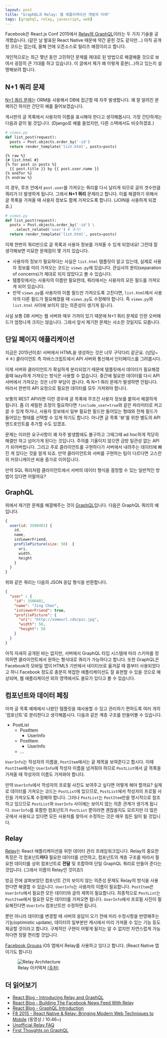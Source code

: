 ```yaml
---
layout: post
title: "GraphQL과 Relay: 웹 애플리케이션 개발의 미래"
tags: [graphql, relay, javascript, web]
---
```


Facebook은 React.js Conf 2015에서 [Relay와 GraphQL](https://facebook.github.io/react/blog/2015/02/20/introducing-relay-and-graphql.html)이라는 두 가지 기술을 공개했습니다. (같은 날 발표된 React Native 때문에 약간 묻힌 것도 같지만...) 아직 공개된 코드는 없는데, 올해 안에 오픈소스로 릴리즈 예정이라고 합니다.

개인적으로는 최근 몇년 동안 고민하던 문제를 제대로 된 방법으로 해결해줄 것으로 보여서 굉장히 큰 기대를 하고 있습니다. 이 글에서 제가 왜 이렇게 흥분(...)하고 있는지 설명해보려 합니다.


## N+1 쿼리 문제

[N+1 쿼리 문제](https://secure.phabricator.com/book/phabcontrib/article/n_plus_one/)는 ORM을 사용해서 DB에 접근할 때 자주 발생합니다. 꽤 잘 알려진 문제이긴 하지만 간단히 예를 들어보겠습니다.

게시판의 글 목록에서 사용자의 이름을 표시해야 한다고 생각해봅시다. 가장 간단하게는 다음과 같이 될 것입니다. (Django로 예를 들었지만, 다른 스택에서도 비슷하겠죠.)

```py
# views.py
def list_post(request):
  posts = Post.objects.order_by('-id')
  return render_template('list.html', posts=posts)
```

```django
{% raw %}
{# list.html #}
{% for post in posts %}
  {{ post.title }} by {{ post.user.name }}
{% endfor %}
{% endraw %}
```

이 경우, 루프 안에서 `post.user`를 가져오는 쿼리를 다시 날리게 되므로 글의 갯수만큼 쿼리가 더 발생하게 됩니다. 그래서 **N+1 쿼리** 문제라고 합니다. 이를 해결하기 위해서 글 목록을 가져올 때 사용자 정보도 함께 가져오도록 합니다. (JOIN을 사용하게 되겠죠.)

```py
# views.py
def list_post(request):
  posts = Post.objects.order_by('-id') \
    .select_related('user') # 추가!
  return render_template('list.html', posts=posts)
```

이제 한번의 쿼리만으로 글 목록과 사용자 정보를 가져올 수 있게 되었네요! 그런데 잘 생각해보면 미묘한 문제점이 몇 가지 있습니다.

* 사용자의 정보가 필요하다는 사실은 `list.html` 템플릿이 알고 있는데, 실제로 사용자 정보를 미리 가져오는 코드는 `views.py`에 있습니다. 관심사의 분리(separation of concerns)가 제대로 되지 않았다고 볼 수 있습니다.
* 템플릿에서는 사용자의 이름만 필요한데, 쿼리에서는 사용자의 모든 필드를 가져오게 되어 있습니다.
* 만약 `views.py`를 사용자의 이름 필드만 가져오도록 고친다면, `list.html`에서 사용자의 다른 필드가 필요해졌을 때 `views.py`도 수정해야 합니다. 즉 `views.py`와 `list.html` 사이에 보이지 않는 의존성이 생기게 됩니다.

사실 보통 DB 서버는 웹 서버와 매우 가까이 있기 때문에 N+1 쿼리 문제로 인한 오버헤드가 엄청나게 크지는 않습니다. 그래서 앞서 제기한 문제는 사소한 것일지도 모릅니다.


## 단일 페이지 애플리케이션

지금은 2015년이죠! 서버에서 HTML을 생성하는 것은 너무 구닥다리 같군요. (넝담~ ㅎㅎ) 클라이언트 측 자바스크립트에서 API 서버와 통신해서 인터페이스를 그려봅시다.

이제 서버와 클라이언트가 확실하게 분리되었기 때문에 템플릿에서 데이터가 필요해졌을때 lazy하게 가져오는 방식은 사용할 수 없습니다. 중간에 필요한 데이터를 다시 API 서버에서 가져오는 것은 너무 부담이 큽니다. 즉 N+1 쿼리 문제가 발생하면 안됩니다. 따라서 한번의 API 요청으로 필요한 데이터를 모두 가져와야 합니다.

보통의 REST API라면 이런 경우에 글 목록에 무조건 사용자 정보를 붙여서 해결하게 됩니다. 좀 더 세밀한 조정이 필요하다면 `?include_user=true`와 같은 파라미터로 켜고 끌 수 있게 하거나, 사용자 정보에서 일부 필요한 필드만 들어있는 형태와 전체 필드가 들어있는 형태를 선택할 수 있게 하기도 합니다. 아니면 글 목록 '뷰'를 위한 별도의 API 엔드포인트를 추가할 수도 있겠죠.

문제는 이러한 요구사항이 꽤 자주 발생함에도 불구하고 그때그때 ad hoc하게 적당히 해결만 하고 넘어가게 된다는 것입니다. 주의를 기울이지 않으면 금방 일관성 없는 API가 되어버립니다. 그리고 주로 클라이언트를 구현하다가 서버에서 내려주는 데이터에 빠진 게 있다는 것을 알게 되죠. 만약 클라이언트와 서버를 구현하는 팀이 다르다면 고스란히 커뮤니케이션 비용 증가로 이어집니다.

만약 SQL 쿼리처럼 클라이언트에서 서버의 데이터 형식을 결정할 수 있는 일반적인 방법이 있다면 어떨까요?


## GraphQL

위에서 제기한 문제를 해결해주는 것이 [GraphQL](https://facebook.github.io/react/blog/2015/05/01/graphql-introduction.html)입니다. 다음은 GraphQL 쿼리의 예입니다.

```javascript
{
  user(id: 3500401) {
    id,
    name,
    isViewerFriend,
    profilePicture(size: 50)  {
      uri,
      width,
      height
    }
  }
}
```

위와 같은 쿼리는 다음의 JSON 응답 형식을 반환합니다.

```json
{
  "user" : {
    "id": 3500401,
    "name": "Jing Chen",
    "isViewerFriend": true,
    "profilePicture": {
      "uri": "http://someurl.cdn/pic.jpg",
      "width": 50,
      "height": 50
    }
  }
}
```

아직 자세히 공개된 바는 없지만, 서버에서 GraphQL 타입 시스템에 따라 스키마를 정의하면 클라이언트에서 원하는 형식대로 쿼리가 가능하다고 합니다. 또한 GraphQL은 Facebook의 모바일 앱이 HTML5 기반에서 네이티브로 옮겨갈 때 쯤부터 사용되었다고 하니 Facebook 정도로 충분히 복잡한 애플리케이션도 잘 표현할 수 있을 것으로 예상되며, 웹 애플리케이션 외의 영역에서도 쓸모가 있다고 볼 수 있습니다.


## 컴포넌트와 데이터 페칭

아까 글 목록 예제에서 나왔던 템플릿을 재사용할 수 있고 관리하기 편하도록 여러 개의 '컴포넌트'로 분리한다고 생각해봅시다. 다음과 같은 계층 구조를 만들어볼 수 있습니다.

* PostList
  * PostItem
    * UserInfo
  * PostItem
    * UserInfo
  * ...

`UserInfo`는 작성자의 이름을, `PostItem`에서는 글 제목을 보여준다고 합시다. 이때 `PostItem`에서는 `UserInfo`에 작성자 이름을 넘겨줘야 하므로 `PostList`에서 글 목록을 가져올 때 작성자의 이름도 가져와야 합니다.

만약 `UserInfo`에서 작성자의 프로필 사진도 보여주고 싶다면 어떻게 해야 할까요? 실제로 데이터를 가져오는 코드는 `PostList`에 있으므로, `PostList`에서 작성자의 프로필 사진을 가져오도록 수정해야 합니다. 그러나 `PostList`는 `PostItem`만을 명시적으로 참조하고 있으므로 `PostList`와 `UserInfo` 사이에는 보이지 않는 의존 관계가 생기게 됩니다. `UserInfo`를 포함한 컴포넌트가 `PostList` 뿐이라면 괜찮을지도 모르지만 더 많은 곳에서 사용되고 있다면 모든 사용처를 찾아서 수정하는 것은 매우 힘든 일이 될 것입니다.


## Relay

[Relay](https://facebook.github.io/react/blog/2015/02/20/introducing-relay-and-graphql.html)는 React 애플리케이션을 위한 데이터 관리 프레임워크입니다. Relay의 중요한 특징은 각 컴포넌트**마다** 필요한 데이터를 선언하고, 컴포넌트의 계층 구조를 따라서 필요한 데이터를 상위 컴포넌트로 **전달** 및 조합하여 단일 GraphQL 쿼리로 만들어 준다는 것입니다. (그래서 이름이 Relay인 것이죠!)

방금 전에 살펴보았던 컴포넌트 간의 보이지 않는 의존성 문제도 Relay의 방식을 사용한다면 해결할 수 있습니다. `UserInfo`는 사용자의 이름이 필요합니다. `PostItem`은 `UserInfo`에서 필요한 모든 데이터와 글의 제목이 필요합니다. 최종적으로 `PostList`는 `PostItem`에서 필요한 모든 데이터를 가져오면 됩니다. `UserInfo`에서 프로필 사진이 필요해진다면 `UserInfo` 컴포넌트만 수정하면 됩니다. 

뿐만 아니라 데이터를 변경할 때 서버의 응답이 오기 전에 미리 수정사항을 반영해주는 기능(optimistic update), 데이터의 일부분만 캐시에서 미리 가져올 수 있는 기능 등도 제공할 것이라고 합니다. 구체적인 구현이 어떻게 될지는 알 수 없지만 자연스럽게 가능하다면 정말 편리할 것입니다.

[Facebook Groups](https://itunes.apple.com/kr/app/facebook-groups/id931735837?mt=8) iOS 앱에서 Relay를 사용하고 있다고 합니다. (React Native 앱이기도 합니다)

<figure>
<img src="https://reactjs.org/static/relay-architecture-1c7e934642028c84d5af545a945394ef-de0cd.png" alt="Relay Architecture" />
<figcaption>Relay 아키텍쳐 <a href="https://facebook.github.io/react/blog/2015/03/19/building-the-facebook-news-feed-with-relay.html#the-relay-architecture">(출처)</a></figcaption>
</figure>


## 더 읽어보기

* [React Blog - Introducing Relay and GraphQL](https://facebook.github.io/react/blog/2015/02/20/introducing-relay-and-graphql.html)
* [React Blog - Building The Facebook News Feed With Relay](https://facebook.github.io/react/blog/2015/03/19/building-the-facebook-news-feed-with-relay.html)
* [React Blog - GraphQL Introduction](https://facebook.github.io/react/blog/2015/05/01/graphql-introduction.html)
* [F8 2015 - React Native & Relay: Bringing Modern Web Techniques to Mobile](https://youtu.be/X6YbAKiLCLU?t=10m46s) (동영상 / 10:46~)
* [Unofficial Relay FAQ](https://gist.github.com/wincent/598fa75e22bdfa44cf47)
* [First Thoughts on GraphQL](http://hueypetersen.com/posts/2015/02/02/first-thoughts-on-graph-ql/)

